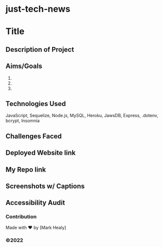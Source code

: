 # just-tech-news

# Title 

## Description of Project

## Aims/Goals
1.
2.
3.

## Technologies Used

JavaScript, Sequelize, Node.js, MySQL, Heroku, JawsDB, Express, .dotenv, bcrypt, Insomnia
## Challenges Faced

## Deployed Website link

## My Repo link

## Screenshots w/ Captions

## Accessibility Audit


### Contribution
Made with ❤️ by [Mark Healy]
### ©️2022 
